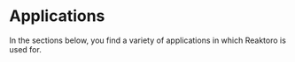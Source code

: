 # Applications

In the sections below, you find a variety of applications in which Reaktoro is used for.

```{tableofcontents}
```
